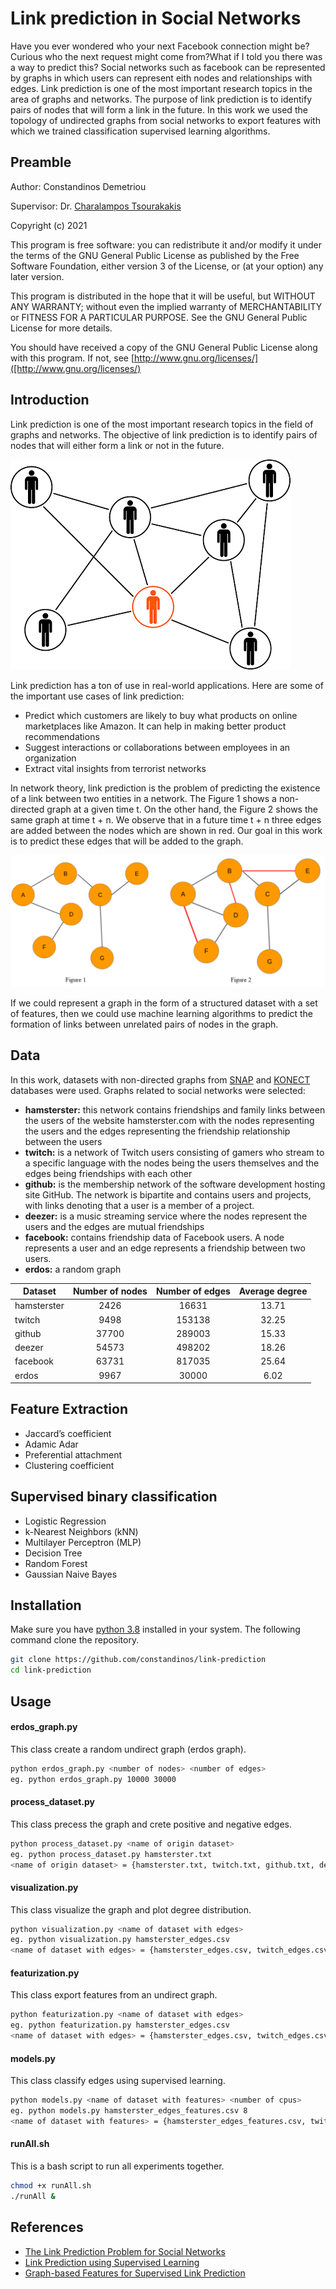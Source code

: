 # Link prediction in Social Networks

Have you ever wondered who your next Facebook connection might be? Curious who the next request might come from?What if I told you there was a way to predict this? Social networks such as facebook can be represented by graphs in which users can represent eith nodes and relationships with edges. Link prediction is one of the most important research topics in the area of graphs and networks. The purpose of link prediction is to identify pairs of nodes that will form a link in the future. In this work we used the topology of undirected graphs from social networks to export features with which we trained classification supervised learning algorithms.

## Preamble

Author: Constandinos Demetriou

Supervisor: Dr. [Charalampos Tsourakakis](https://tsourakakis.com/)

Copyright (c) 2021

This program is free software: you can redistribute it and/or modify it under the terms of the GNU General Public
License as published by the Free Software Foundation, either version 3 of the License, or (at your option) any later
version.

This program is distributed in the hope that it will be useful, but WITHOUT ANY WARRANTY; without even the implied
warranty of MERCHANTABILITY or FITNESS FOR A PARTICULAR PURPOSE. See the GNU General Public License for more details.

You should have received a copy of the GNU General Public License along with this program.
If not, see [http://www.gnu.org/licenses/]([http://www.gnu.org/licenses/)

## Introduction
Link prediction is one of the most important research topics in the field of graphs and networks. The objective of link prediction is to identify pairs of nodes that will either form a link or not in the future.

![Image](figures/network.png "People network")

Link prediction has a ton of use in real-world applications. Here are some of the important use cases of link prediction:
* Predict which customers are likely to buy what products on online marketplaces like Amazon. It can help in making better product recommendations
* Suggest interactions or collaborations between employees in an organization
* Extract vital insights from terrorist networks

In network theory, link prediction is the problem of predicting the existence of a link between two entities in a network. The Figure 1 shows a non-directed graph at a given time t. On the other hand, the Figure 2 shows the same graph at time t + n. We observe that in a future time t + n three edges are added between the nodes which are shown in red. Our goal in this work is to predict these edges that will be added to the graph.

![Image](figures/link-pred.png "Example of link prediction")

If we could represent a graph in the form of a structured dataset with a set of features, then we could use machine learning algorithms to predict the formation of links between unrelated pairs of nodes in the graph.

## Data
In this work, datasets with non-directed graphs from [SNAP](https://snap.stanford.edu/data/) and [KONECT](http://konect.cc/networks/) databases were used. Graphs related to social networks were selected:
* **hamsterster:** this network contains friendships and family links between the users of the website hamsterster.com with the nodes representing the users and the edges representing the friendship relationship between the users
* **twitch:** is a network of Twitch users consisting of gamers who stream to a specific language with the nodes being the users themselves and the edges being friendships with each other
* **github:** is the membership network of the software development hosting site GitHub. The network is bipartite and contains users and projects, with links denoting that a user is a member of a project.
* **deezer:** is a music streaming service where the nodes represent the users and the edges are mutual friendships
* **facebook:** contains friendship data of Facebook users. A node represents a user and an edge represents a friendship between two users. 
* **erdos:** a random graph

|Dataset| Number of nodes|Number of edges|Average degree|
| ------|:--------------:|:-------------:|:------------:|
|hamsterster|2426|16631|13.71|
|twitch|9498|153138|32.25|
|github|37700|289003|15.33|
|deezer|54573|498202|18.26|
|facebook|63731|817035|25.64|
|erdos|9967|30000|6.02|

## Feature Extraction
* Jaccard’s coefficient
* Adamic Adar
* Preferential attachment
* Clustering coefficient

## Supervised binary classification
* Logistic Regression
* k-Nearest Neighbors (kNN)
* Multilayer Perceptron (MLP)
* Decision Tree
* Random Forest
* Gaussian Naive Bayes

Installation
----
Make sure you have [python 3.8](https://www.python.org/downloads/release/python-380/)  installed in your system. 
The following command clone the repository.
```bash
git clone https://github.com/constandinos/link-prediction
cd link-prediction
```

Usage
---
#### erdos_graph.py
This class create a random undirect graph (erdos graph).
```bash
python erdos_graph.py <number of nodes> <number of edges>
eg. python erdos_graph.py 10000 30000
```

#### process_dataset.py
This class precess the graph and crete positive and negative edges.
```bash
python process_dataset.py <name of origin dataset>
eg. python process_dataset.py hamsterster.txt
<name of origin dataset> = {hamsterster.txt, twitch.txt, github.txt, deezer.txt, facebook.txt, erdos.txt}
```

#### visualization.py
This class visualize the graph and plot degree distribution.
```bash
python visualization.py <name of dataset with edges>
eg. python visualization.py hamsterster_edges.csv
<name of dataset with edges> = {hamsterster_edges.csv, twitch_edges.csv, github_edges.csv, deezer_edges.csv, facebook_edges.csv, erdos_edges.csv}
```

#### featurization.py
This class export features from an undirect graph.
```bash
python featurization.py <name of dataset with edges>
eg. python featurization.py hamsterster_edges.csv
<name of dataset with edges> = {hamsterster_edges.csv, twitch_edges.csv, github_edges.csv, deezer_edges.csv, facebook_edges.csv, erdos_edges.csv}
```

#### models.py
This class classify edges using supervised learning.
```bash
python models.py <name of dataset with features> <number of cpus>
eg. python models.py hamsterster_edges_features.csv 8
<name of dataset with features> = {hamsterster_edges_features.csv, twitch_edges_features.csv, github_edges_features.csv, deezer_edges_features.csv, facebook_edges_features.csv, erdos_edges_features.csv}
```

#### runAll.sh
This is a bash script to run all experiments together.
```bash
chmod +x runAll.sh
./runAll &
```

References
---
* [The Link Prediction Problem for Social Networks](http://www.cs.cornell.edu/info/people/kleinber/link-pred.pdf)
* [Link Prediction using Supervised Learning](https://archive.siam.org/meetings/sdm06/workproceed/Link%20Analysis/12.pdf)
* [Graph-based Features for Supervised Link Prediction](https://ieeexplore.ieee.org/stamp/stamp.jsp?arnumber=6033365&casa_token=NrziWKDlFlwAAAAA:Wn5gNsKT31w57DXMYofZpTlqNBLCF2LUjM9vaqCqNblL_mMZ9ZkPS6AK2bBvp7eYKTF1y38vakQ&tag=1)
